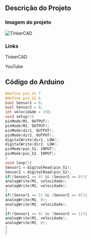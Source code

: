 ## Descrição do Projeto

### Imagem do projeto


![TinkerCAD](./tinkercad.png)

### Links
TinkerCAD

YouTube

## Código do Arduino

```c
#define pin_S1 7
#define pin_S2 6
bool Sensor1 = 0;
bool Sensor2 = 0;
int velocidade = 150;
void setup(){
pinMode(M1, OUTPUT);
pinMode(M2, OUTPUT);
pinMode(dir1, OUTPUT);
pinMode(dir2, OUTPUT);
digitalWrite(dir1, LOW);
digitalWrite(dir2, LOW);
pinMode(pin_S1, INPUT);
pinMode(pin_S2, INPUT);
}
void loop(){
Sensor1 = digitalRead(pin_S1);
Sensor2 = digitalRead(pin_S2);
if((Sensor1 == 0) && (Sensor2 == 0)){
analogWrite(M1, velocidade);
analogWrite(M2, velocidade);
}
if((Sensor1 == 1) && (Sensor2 == 0)){
analogWrite(M1, 0);
analogWrite(M2, velocidade);
}
if((Sensor1 == 0) && (Sensor2 == 1)){
analogWrite(M1, velocidade);
analogWrite(M2, 0);
}
}

```
